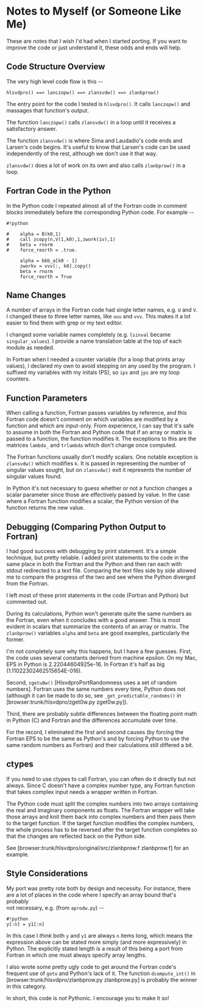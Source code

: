 # Notes to Myself (or Someone Like Me)
These are notes that I wish I'd had when I started porting. If you want to 
improve the code or just understand it, these odds and ends will help.


## Code Structure Overview
The very high level code flow is this -- 

```
hlsvdpro() ==> lanczopw() ==> zlansvdw() ==> zlanbprow()
```

The entry point for the code I tested is `hlsvdpro()`. It calls `lanczopw()` 
and massages that function's output.

The function `lanczopw()` calls `zlansvdw()` in a loop until it receives a
satisfactory answer.

The function `zlansvdw()` is where Sima and Laudadio's code ends and Larsen's
code begins. It's useful to know that Larsen's code can be used independently
of the rest, although we don't use it that way.

`zlansvdw()` does a lot of work on its own and also calls `zlanbprow()` in a
loop.

## Fortran Code in the Python
In the Python code I repeated almost all of the Fortran code in comment 
blocks immediately before the corresponding Python code. For example --

```
#!python

#    alpha = B(k0,1)
#    call zcopy(n,V(1,k0),1,zwork(iv),1)
#    beta = rnorm
#    force_reorth = .true.

     alpha = bbb_a[k0 - 1]
     zworkv = vvv[:, k0].copy()
     beta = rnorm
     force_reorth = True
```


## Name Changes
A number of arrays in the Fortran code had single letter names, e.g. `U` and `V`.
I changed these to three letter names, like `uuu` and `vvv`. This makes it a 
lot easier to find them with grep or my text editor.

I changed some variable names completely (e.g. `lsinval` became 
`singular_values`). I provide a name translation table at the top of each 
module as needed.

In Fortran when I needed a counter variable (for a loop that prints
array values), I declared my own to avoid
stepping on any used by the program. I suffixed my variables with my initals
(PS), so `ips` and `jps` are my loop counters.

## Function Parameters
When calling a function, Fortran passes variables by reference, and this Fortran code
doesn't comment on which variables are modified by a function and which are 
input-only. From experience, I can say that it's safe
to assume in both the Fortran and Python code that if an array or matrix is 
passed to a function, the function 
modifies it. The exceptions to this are the matrices `lambda_` and `trlambda` 
which don't change once computed.

The Fortran functions usually don't modify scalars. One notable exception 
is `zlansvdw()` which modifies `k`. It is passed in representing the number
of singular values sought, but on `zlansvdw()` exit it represents the number of 
singular values found.

In Python it's not necessary to guess whether or not a function changes a 
scalar parameter since those are effectively passed by value. In the case
where a Fortran function modifies a scalar, the Python version of the 
function returns the new value.

## Debugging (Comparing Python Output to Fortran)
I had good success with debugging by print statement. It's a simple 
technique, but pretty reliable. I added print statements to the code in the 
same place in both the Fortran and the Python and then ran each with stdout
redirected to a text file. Comparing the text files side by side allowed me
to compare the progress of the two and see where the Python diverged from 
the Fortran. 

I left most of these print statements in the code (Fortran and Python) but
commented out.

During its calculations, Python won't generate quite the same numbers as 
the Fortran, even when it concludes with a good answer. This is most evident
in scalars that summarize the contents of an array or matrix. The `zlanbprow()`
variables `alpha` and `beta` are good examples, particularly the former.

I'm not completely sure why this happens, but I have a few guesses. First,
the code uses several constants derived from machine epsilon. On my Mac, 
EPS in Python is 2.22044604925e-16. In Fortran it's half as big 
(1.11022302462515654E-016). 

Second, `zgetu0w()` [HlsvdproPortRandomness uses a set of random numbers]. 
Fortran uses the same 
numbers every time, Python does not (although it can be made to do so, see
`_get_predictable_randoms()` in [browser:trunk/hlsvdpro/zget0w.py zget0w.py]).

Third, there are probably subtle differences 
between the floating point math in Python (C) and Fortran and the differences
accumulate over time.

For the record, I eliminated the first and second causes (by forcing the 
Fortran EPS to be the same as Python's and by forcing Python to use the 
same random numbers as Fortran) and their calculations still differed a bit.


## ctypes
If you need to use ctypes to call Fortran, you can often do it directly
but not always. Since C doesn't have a complex number type, any Fortran 
function that takes complex input needs a wrapper written in Fortran. 

The Python code must split the complex numbers into two arrays containing the
real and imaginary components as floats. The Fortran wrapper will take those
arrays and knit them back into complex numbers and then pass them to the 
target function. If the target function modifies the complex numbers, the
whole process has to be reversed after the target function completes so that
the changes are reflected back on the Python side. 

See [browser:trunk/hlsvdpro/original/src/zlanbprow.f zlanbprow.f] for an example.

## Style Considerations
My port was pretty rote both by design and necessity. For instance, there are
a lot of places in the code where I specify an array bound that's probably  
not necessary, e.g. (from `aprodw.py`) -- 

```
#!python
y[:n] = y1[:n]
```

In this case I _think_ both `y` and `y1` are always `n` items long, which means
the expression above can be stated more simply (and more expressively) in 
Python. The explicitly stated length is a result of this being a port from 
Fortran in which one must always specify array lengths.

I also wrote some pretty ugly code to get around the Fortran code's frequent
use of `goto` and Python's lack of it. The function `dcompute_int()` in 
[browser:trunk/hlsvdpro/zlanbprow.py zlanbprow.py] is probably the winner in 
this category.

In short, this code is *not* Pythonic. I encourage you to make it so!





